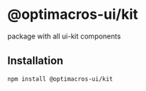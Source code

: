 # @optimacros-ui/kit
package with all ui-kit components

## Installation

```bash
npm install @optimacros-ui/kit
```


